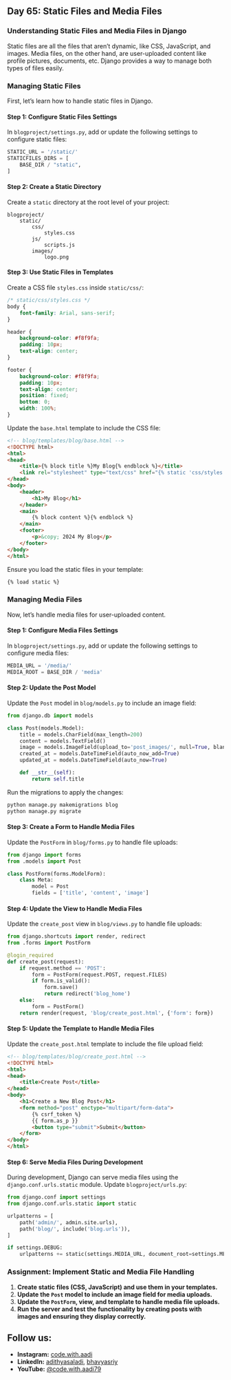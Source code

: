 ## Day 65: Static Files and Media Files

### Understanding Static Files and Media Files in Django

Static files are all the files that aren’t dynamic, like CSS, JavaScript, and images. Media files, on the other hand, are user-uploaded content like profile pictures, documents, etc. Django provides a way to manage both types of files easily.

### Managing Static Files

First, let’s learn how to handle static files in Django.

#### Step 1: Configure Static Files Settings

In `blogproject/settings.py`, add or update the following settings to configure static files:

```python
STATIC_URL = '/static/'
STATICFILES_DIRS = [
    BASE_DIR / "static",
]
```

#### Step 2: Create a Static Directory

Create a `static` directory at the root level of your project:

```
blogproject/
    static/
        css/
            styles.css
        js/
            scripts.js
        images/
            logo.png
```

#### Step 3: Use Static Files in Templates

Create a CSS file `styles.css` inside `static/css/`:

```css
/* static/css/styles.css */
body {
    font-family: Arial, sans-serif;
}

header {
    background-color: #f8f9fa;
    padding: 10px;
    text-align: center;
}

footer {
    background-color: #f8f9fa;
    padding: 10px;
    text-align: center;
    position: fixed;
    bottom: 0;
    width: 100%;
}
```

Update the `base.html` template to include the CSS file:

```html
<!-- blog/templates/blog/base.html -->
<!DOCTYPE html>
<html>
<head>
    <title>{% block title %}My Blog{% endblock %}</title>
    <link rel="stylesheet" type="text/css" href="{% static 'css/styles.css' %}">
</head>
<body>
    <header>
        <h1>My Blog</h1>
    </header>
    <main>
        {% block content %}{% endblock %}
    </main>
    <footer>
        <p>&copy; 2024 My Blog</p>
    </footer>
</body>
</html>
```

Ensure you load the static files in your template:

```html
{% load static %}
```

### Managing Media Files

Now, let’s handle media files for user-uploaded content.

#### Step 1: Configure Media Files Settings

In `blogproject/settings.py`, add or update the following settings to configure media files:

```python
MEDIA_URL = '/media/'
MEDIA_ROOT = BASE_DIR / 'media'
```

#### Step 2: Update the Post Model

Update the `Post` model in `blog/models.py` to include an image field:

```python
from django.db import models

class Post(models.Model):
    title = models.CharField(max_length=200)
    content = models.TextField()
    image = models.ImageField(upload_to='post_images/', null=True, blank=True)
    created_at = models.DateTimeField(auto_now_add=True)
    updated_at = models.DateTimeField(auto_now=True)

    def __str__(self):
        return self.title
```

Run the migrations to apply the changes:

```bash
python manage.py makemigrations blog
python manage.py migrate
```

#### Step 3: Create a Form to Handle Media Files

Update the `PostForm` in `blog/forms.py` to handle file uploads:

```python
from django import forms
from .models import Post

class PostForm(forms.ModelForm):
    class Meta:
        model = Post
        fields = ['title', 'content', 'image']
```

#### Step 4: Update the View to Handle Media Files

Update the `create_post` view in `blog/views.py` to handle file uploads:

```python
from django.shortcuts import render, redirect
from .forms import PostForm

@login_required
def create_post(request):
    if request.method == 'POST':
        form = PostForm(request.POST, request.FILES)
        if form.is_valid():
            form.save()
            return redirect('blog_home')
    else:
        form = PostForm()
    return render(request, 'blog/create_post.html', {'form': form})
```

#### Step 5: Update the Template to Handle Media Files

Update the `create_post.html` template to include the file upload field:

```html
<!-- blog/templates/blog/create_post.html -->
<!DOCTYPE html>
<html>
<head>
    <title>Create Post</title>
</head>
<body>
    <h1>Create a New Blog Post</h1>
    <form method="post" enctype="multipart/form-data">
        {% csrf_token %}
        {{ form.as_p }}
        <button type="submit">Submit</button>
    </form>
</body>
</html>
```

#### Step 6: Serve Media Files During Development

During development, Django can serve media files using the `django.conf.urls.static` module. Update `blogproject/urls.py`:

```python
from django.conf import settings
from django.conf.urls.static import static

urlpatterns = [
    path('admin/', admin.site.urls),
    path('blog/', include('blog.urls')),
]

if settings.DEBUG:
    urlpatterns += static(settings.MEDIA_URL, document_root=settings.MEDIA_ROOT)
```

### Assignment: Implement Static and Media File Handling

1. **Create static files (CSS, JavaScript) and use them in your templates.**
2. **Update the `Post` model to include an image field for media uploads.**
3. **Update the `PostForm`, view, and template to handle media file uploads.**
4. **Run the server and test the functionality by creating posts with images and ensuring they display correctly.**

## Follow us:

- **Instagram:** [code.with.aadi](https://www.instagram.com/code.with.aadi/)
- **LinkedIn:** [adithyasaladi](https://www.linkedin.com/in/adithyasaladi/), [bhavyasriy](https://www.linkedin.com/in/bhavyasriy/)
- **YouTube:** [@code.with.aadi79](https://www.youtube.com/@Code.with.aadi79)